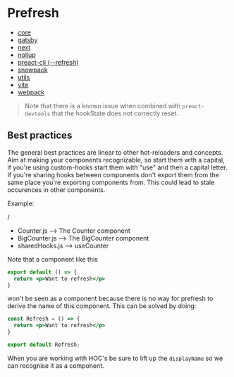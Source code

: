 # Prefresh

- [core](https://github.com/JoviDeCroock/prefresh/tree/main/packages/core)
- [gatsby](https://www.gatsbyjs.org/packages/gatsby-plugin-preact/)
- [next](https://github.com/JoviDeCroock/prefresh/tree/main/packages/next)
- [nollup](https://github.com/JoviDeCroock/prefresh/tree/main/packages/nollup)
- [preact-cli (--refresh)](https://github.com/preactjs/preact-cli#preact-watch)
- [snowpack](https://github.com/JoviDeCroock/prefresh/tree/main/packages/snowpack)
- [utils](https://github.com/JoviDeCroock/prefresh/tree/main/packages/utils)
- [vite](https://github.com/JoviDeCroock/prefresh/tree/main/packages/vite)
- [webpack](https://github.com/JoviDeCroock/prefresh/tree/main/packages/webpack)

> Note that there is a known issue when combined with `preact-devtools` that the hookState does not correctly reset.

## Best practices

The general best practices are linear to other hot-reloaders and concepts.
Aim at making your components recognizable, so start them with a capital, if you're
using custom-hooks start them with "use" and then a capital letter.
If you're sharing hooks between components don't export them from the same place
you're exporting components from. This could lead to stale occurences in other components.

Example:

/
 - Counter.js --> The Counter component
 - BigCounter.js --> The BigCounter component
 - sharedHooks.js --> useCounter

Note that a component like this

```jsx
export default () => {
  return <p>Want to refresh</p>
}
```

won't be seen as a component because there is no way for prefresh to derive the name
of this component. This can be solved by doing:

```jsx
const Refresh = () => {
  return <p>Want to refresh</p>
}

export default Refresh;
```

When you are working with HOC's be sure to lift up the `displayName` so we can
recognise it as a component.
